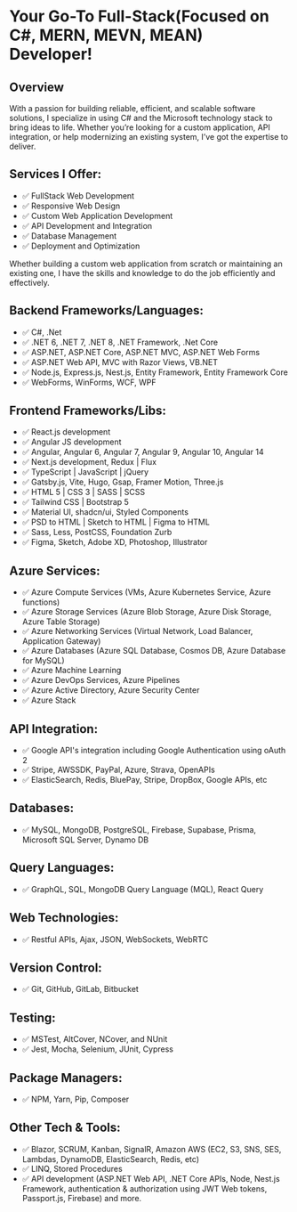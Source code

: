# Your Go-To Full-Stack(Focused on C#, MERN, MEVN, MEAN) Developer!


## Overview

With a passion for building reliable, efficient, and scalable software solutions, I specialize in using C# and the Microsoft technology stack to bring ideas to life. Whether you’re looking for a custom application, API integration, or help modernizing an existing system, I’ve got the expertise to deliver.

## Services I Offer:

- ✅ FullStack Web Development
- ✅ Responsive Web Design
- ✅ Custom Web Application Development
- ✅ API Development and Integration
- ✅ Database Management
- ✅ Deployment and Optimization

Whether building a custom web application from scratch or maintaining an existing one, I have the skills and knowledge to do the job efficiently and effectively.

## Backend Frameworks/Languages:

- ✅ C#, .Net
- ✅ .NET 6, .NET 7, .NET 8, .NET Framework, .Net Core
- ✅ ASP.NET, ASP.NET Core, ASP.NET MVC, ASP.NET Web Forms
- ✅ ASP.NET Web API, MVC with Razor Views, VB.NET
- ✅ Node.js, Express.js, Nest.js, Entity Framework, Entity Framework Core
- ✅ WebForms, WinForms, WCF, WPF

## Frontend Frameworks/Libs:

- ✅ React.js development
- ✅ Angular JS development
- ✅ Angular, Angular 6, Angular 7, Angular 9, Angular 10, Angular 14
- ✅ Next.js development, Redux | Flux
- ✅ TypeScript | JavaScript | jQuery
- ✅ Gatsby.js, Vite, Hugo, Gsap, Framer Motion, Three.js
- ✅ HTML 5 | CSS 3 | SASS | SCSS
- ✅ Tailwind CSS | Bootstrap 5
- ✅ Material UI, shadcn/ui, Styled Components
- ✅ PSD to HTML | Sketch to HTML | Figma to HTML
- ✅ Sass, Less, PostCSS, Foundation Zurb
- ✅ Figma, Sketch, Adobe XD, Photoshop, Illustrator

## Azure Services:

- ✅ Azure Compute Services (VMs, Azure Kubernetes Service, Azure functions)
- ✅ Azure Storage Services (Azure Blob Storage, Azure Disk Storage, Azure Table Storage)
- ✅ Azure Networking Services (Virtual Network, Load Balancer, Application Gateway)
- ✅ Azure Databases (Azure SQL Database, Cosmos DB, Azure Database for MySQL)
- ✅ Azure Machine Learning
- ✅ Azure DevOps Services, Azure Pipelines
- ✅ Azure Active Directory, Azure Security Center
- ✅ Azure Stack

## API Integration:

- ✅ Google API's integration including Google Authentication using oAuth 2
- ✅ Stripe, AWSSDK, PayPal, Azure, Strava, OpenAPIs
- ✅ ElasticSearch, Redis, BluePay, Stripe, DropBox, Google APIs, etc

## Databases:

- ✅ MySQL, MongoDB, PostgreSQL, Firebase, Supabase, Prisma, Microsoft SQL Server, Dynamo DB

## Query Languages:

- ✅ GraphQL, SQL, MongoDB Query Language (MQL), React Query

## Web Technologies:

- ✅ Restful APIs, Ajax, JSON, WebSockets, WebRTC

## Version Control:

- ✅ Git, GitHub, GitLab, Bitbucket

## Testing:

- ✅ MSTest, AltCover, NCover, and NUnit
- ✅ Jest, Mocha, Selenium, JUnit, Cypress

## Package Managers:

- ✅ NPM, Yarn, Pip, Composer

## Other Tech & Tools:

- ✅ Blazor, SCRUM, Kanban, SignalR, Amazon AWS (EC2, S3, SNS, SES, Lambdas, DynamoDB, ElasticSearch, Redis, etc)
- ✅ LINQ, Stored Procedures
- ✅ API development (ASP.NET Web API, .NET Core APIs, Node, Nest.js Framework, authentication & authorization using JWT Web tokens, Passport.js, Firebase) and more.
